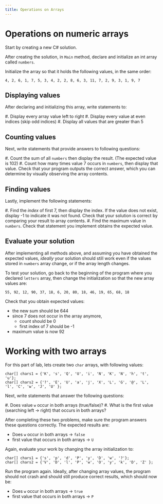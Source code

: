 ```yaml
---
title: Operations on Arrays
---
```


# Operations on numeric arrays

Start by creating a new C\# solution. 

After creating the solution, in `Main` method, declare and initialize an int array called `numbers`.

Initialize the array so that it holds the following values, in the same order:

```
4, 2, 6, 1, 7, 5, 3, 4, 2, 2, 8, 6, 3, 11, 7, 2, 9, 3, 1, 9, 7
```

## Displaying values

After declaring and initializing this array, write statements to:

#. Display every array value left to right
#. Display every value at even indices (skip odd indices)
#. Display all values that are greater than 5    

## Counting values

Next, write statements that provide answers to following questions:

#. Count the sum of all `numbers` then display the result. (The expected value is 102)
#. Count how many times value 7 occurs in `numbers`, then display that value. Check that your program outputs the correct answer, which you can determine by visually observing the array contents.

## Finding values

Lastly, implement the following statements:

#. Find the _index_ of first 7, then display the index. If the value does not exist, display -1 to indicate it was not found. Check that your solution is correct by comparing your result to array contents.
#. Find the maximum value in `numbers`. Check that statement you implement obtains the expected value.

## Evaluate your solution

After implementing all methods above, and assuming you have obtained the expected values, _ideally_ your solution should still work even if the values stored in `numbers` array change, or if the array length changes.

To test your solution, go back to the beginning of the program where you declared `letters` array, then change the initialization so that the new array values are:

```
55, 92, 12, 90, 37, 18, 6, 20, 80, 18, 46, 19, 65, 68, 18
``` 

Check that you obtain expected values:

- the new sum should be 644
- since 7 does not occur in the array anymore, 
    - count should be 0 
    - first index of 7 should be -1
- maximum value is now 92


# Working with two arrays

For this part of lab, lets create two `char` arrays, with following values:

```
char[] chars1 = {'K', 's', 'Q', 'U', 'i', 'N', 'K', 'N', 'h', 't', 'u'};
char[] chars2 = {'?', 'E', 'U', 'a', 'j', 'X', 'L', 'G', '@', 'L', 'l', 'C', 'w', 'J', 'U' };
```

Next, write statements that answer the following questions:

#. Does value `w` occur in both arrays (true/false)?
#. What is the first value (searching left -> right) that occurs in both arrays? 

After completing these two problems, make sure the program answers these questions correctly. The expected results are:

- Does `w` occur in both arrays -> `false`
- first value that occurs in both arrays -> `U` 
 
 
Again, evaluate your work by changing the array initialization to:

```
char[] chars1 = {'s', 'p', 'd', 'P', 'y', 'D', 'w', '?'};
char[] chars2 = {'V', 'D', 'l', 'P', 'w', 'O', 'y', 'k', 'D', 'Z' };
```

Run the program again. Ideally, after changing array values, the program should not crash and should still produce correct results, which should now be:

- Does `w` occur in both arrays -> `true`
- first value that occurs in both arrays -> `P`
